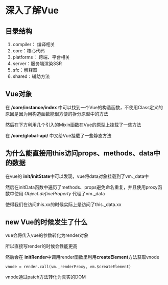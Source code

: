 # 深入了解Vue

## 目录结构

1. compiler： 编译相关
2. core：核心代码
3. platforms： 跨端、平台相关
4. server：服务端渲染SSR
5. sfc：解释器
6. shared：辅助方法

## Vue对象
在 **/core/instance/index** 中可以找到一个Vue的构造函数，不使用Class定义的原因是因为用构造函数能很方便的拆分原型中的方法

然后在下方利用几个引入的Mixin函数在Vue的原型上挂载了一些方法

在 **/core/global-api/** 中又给Vue挂载了一些静态方法

## 为什么能直接用this访问props、methods、data中的数据

在vue的 **init/initState**中可以发现，vue将data对象挂载到了vm._data中

然后在initData函数中遍历了methods、props避免命名重复，并且使用proxy函数中使用 *Object.defineProperty* 代理了vm._data

使得我们在访问this.xx的时候实际上是访问了this._data.xx

## new Vue的时候发生了什么

vue会将传入vue的参数转化为render对象

所以直接写render的时候会性能更高

然后会在 **initRender**中调用render函数里利用**createElement**方法获取vnode

    vnode = render.call(vm._renderProxy, vm.$createElement)

vnode通过patch方法转化为真实的DOM
